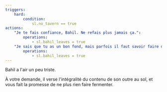 ```yaml
---
triggers:
    hard:
        condition:
            sl.no_tavern == true
actions:
    "Je te fais confiance, Bahil. Ne refais plus jamais ça.":
        operations:
            - sl.bahil_leaves = true
    "Je sais que tu as un bon fond, mais parfois il faut savoir faire des sacrifices pour le bien commun.":
        operations:
            - sl.bahil_leaves = true
---
```


Bahil a l'air un peu triste.

À votre demande, il verse l'intégralité du contenu de son outre au sol, et vous fait la promesse de ne plus rien faire fermenter.
